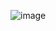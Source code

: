 ![image](https://user-images.githubusercontent.com/41470575/210205929-8d50e724-a06f-469c-aecf-03235537a6c4.png)
